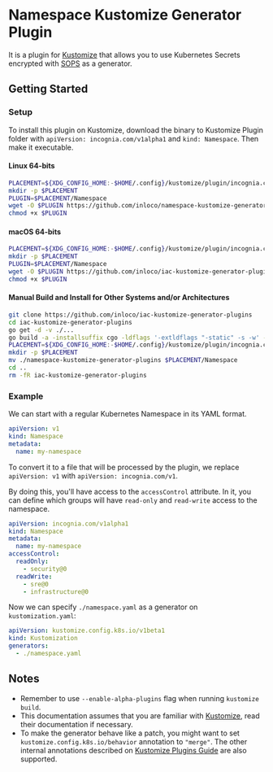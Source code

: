# Namespace Kustomize Generator Plugin

It is a plugin for [Kustomize](https://github.com/kubernetes-sigs/kustomize) that allows you to use Kubernetes Secrets
encrypted with [SOPS](https://github.com/mozilla/sops) as a generator.

## Getting Started

### Setup

To install this plugin on Kustomize, download the binary to Kustomize Plugin folder
with `apiVersion: incognia.com/v1alpha1` and `kind: Namespace`. Then make it executable.

#### Linux 64-bits

```bash
PLACEMENT=${XDG_CONFIG_HOME:-$HOME/.config}/kustomize/plugin/incognia.com/v1alpha1/namespace
mkdir -p $PLACEMENT
PLUGIN=$PLACEMENT/Namespace
wget -O $PLUGIN https://github.com/inloco/namespace-kustomize-generator-plugins/releases/download/v0.0.2/namespace-linux-amd64
chmod +x $PLUGIN
```

#### macOS 64-bits

```bash
PLACEMENT=${XDG_CONFIG_HOME:-$HOME/.config}/kustomize/plugin/incognia.com/v1alpha1/namespace
mkdir -p $PLACEMENT
PLUGIN=$PLACEMENT/Namespace
wget -O $PLUGIN https://github.com/inloco/iac-kustomize-generator-plugins/releases/download/v0.0.2/namespace-darwin-amd64
chmod +x $PLUGIN
```

#### Manual Build and Install for Other Systems and/or Architectures

```bash
git clone https://github.com/inloco/iac-kustomize-generator-plugins
cd iac-kustomize-generator-plugins
go get -d -v ./...
go build -a -installsuffix cgo -ldflags '-extldflags "-static" -s -w' -tags netgo -v ./...
PLACEMENT=${XDG_CONFIG_HOME:-$HOME/.config}/kustomize/plugin/incognia.com/v1alpha1/namespace
mkdir -p $PLACEMENT
mv ./namespace-kustomize-generator-plugins $PLACEMENT/Namespace
cd ..
rm -fR iac-kustomize-generator-plugins
```

### Example

We can start with a regular Kubernetes Namespace in its YAML format.

```yaml
apiVersion: v1
kind: Namespace
metadata:
  name: my-namespace
```

To convert it to a file that will be processed by the plugin, we replace `apiVersion: v1`
with `apiVersion: incognia.com/v1`.

By doing this, you'll have access to the `accessControl` attribute. In it, you can define which groups will
have `read-only` and `read-write` access to the namespace.

```yaml
apiVersion: incognia.com/v1alpha1
kind: Namespace
metadata:
  name: my-namespace
accessControl:
  readOnly:
    - security@0
  readWrite:
    - sre@0
    - infrastructure@0
```

Now we can specify `./namespace.yaml` as a generator on `kustomization.yaml`:

```yaml
apiVersion: kustomize.config.k8s.io/v1beta1
kind: Kustomization
generators:
  - ./namespace.yaml
```

## Notes

- Remember to use `--enable-alpha-plugins` flag when running `kustomize build`.
- This documentation assumes that you are familiar with [Kustomize](https://github.com/kubernetes-sigs/kustomize), read
  their documentation if necessary.
- To make the generator behave like a patch, you might want to set `kustomize.config.k8s.io/behavior` annotation
  to `"merge"`. The other internal annotations described
  on [Kustomize Plugins Guide](https://kubernetes-sigs.github.io/kustomize/guides/plugins/#generator-options) are also
  supported.
